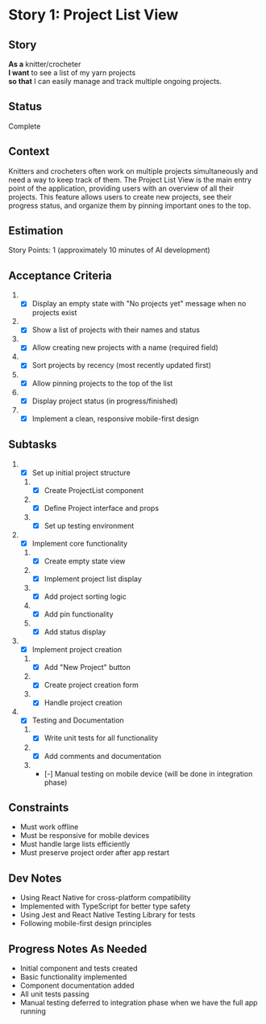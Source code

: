 # Story 1: Project List View

## Story

**As a** knitter/crocheter\
**I want** to see a list of my yarn projects\
**so that** I can easily manage and track multiple ongoing projects.

## Status

Complete

## Context

Knitters and crocheters often work on multiple projects simultaneously and need a way to keep track of them. The Project List View is the main entry point of the application, providing users with an overview of all their projects. This feature allows users to create new projects, see their progress status, and organize them by pinning important ones to the top.

## Estimation

Story Points: 1 (approximately 10 minutes of AI development)

## Acceptance Criteria

1. - [x] Display an empty state with "No projects yet" message when no projects exist
2. - [x] Show a list of projects with their names and status
3. - [x] Allow creating new projects with a name (required field)
4. - [x] Sort projects by recency (most recently updated first)
5. - [x] Allow pinning projects to the top of the list
6. - [x] Display project status (in progress/finished)
7. - [x] Implement a clean, responsive mobile-first design

## Subtasks

1. - [x] Set up initial project structure
   1. - [x] Create ProjectList component
   2. - [x] Define Project interface and props
   3. - [x] Set up testing environment
2. - [x] Implement core functionality
   1. - [x] Create empty state view
   2. - [x] Implement project list display
   3. - [x] Add project sorting logic
   4. - [x] Add pin functionality
   5. - [x] Add status display
3. - [x] Implement project creation
   1. - [x] Add "New Project" button
   2. - [x] Create project creation form
   3. - [x] Handle project creation
4. - [x] Testing and Documentation
   1. - [x] Write unit tests for all functionality
   2. - [x] Add comments and documentation
   3. - [-] Manual testing on mobile device (will be done in integration phase)

## Constraints

- Must work offline
- Must be responsive for mobile devices
- Must handle large lists efficiently
- Must preserve project order after app restart

## Dev Notes

- Using React Native for cross-platform compatibility
- Implemented with TypeScript for better type safety
- Using Jest and React Native Testing Library for tests
- Following mobile-first design principles

## Progress Notes As Needed

- Initial component and tests created
- Basic functionality implemented
- Component documentation added
- All unit tests passing
- Manual testing deferred to integration phase when we have the full app running
